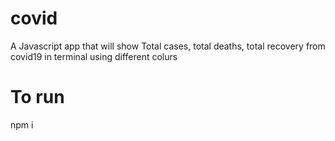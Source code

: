 # covid
A Javascript app that will show Total cases, total deaths, total recovery from covid19 in terminal using different colurs 


# To run
npm i
